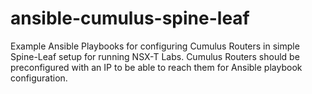 # ansible-cumulus-spine-leaf
Example Ansible Playbooks for configuring Cumulus Routers in simple Spine-Leaf setup for running NSX-T Labs. 
Cumulus Routers should be preconfigured with an IP to be able to reach them for Ansible playbook configuration. 
